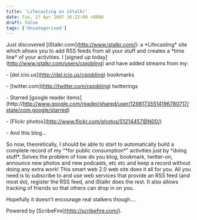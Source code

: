 ```yaml
---
title: 'Lifecasting on iStalkr'
date: Tue, 17 Apr 2007 16:22:00 +0000
draft: false
tags: ['Uncategorised']
---
```


Just discovered \[iStalkr.com\](http://www.istalkr.com/): a \*Lifecasting\* site which allows you to add RSS feeds from all your stuff and creates a \*time line\* of your activities. I \[signed up today\](http://www.istalkr.com/users/cpjobling) and have added streams from my:

\- \[del.icio.us\](http://del.icio.us/cpjobling) bookmarks

\- \[twitter.com\](http://twitter.com/cpjobling) twitterings

\- Starred \[google reader items\](http://http://www.google.com/reader/shared/user/12981735514196780717/state/com.google/starred)

\- \[Flickr photos\](http://www.flickr.com/photos/51214457@N00/)

\- And this blog…

So now, theoretically, I should be able to start to automatically build a complete record of my “\*for public consumption\*” activities just by \*doing stuff\*. Solves the problem of how do you blog, bookmark, twitter-on, announce new photos and new podcasts, etc etc and keep a record without doing any extra work! This smart web 2.0 web site does it all for you. All you need is to subscribe to and use web services that provide an RSS feed (and most do), register the RSS feed, and iStalkr does the rest. It also allows tracking of friends so that others can drop in on you.

Hopefully it doesn’t encourage real stalkers though….

Powered by \[ScribeFire\](http://scribefire.com/).